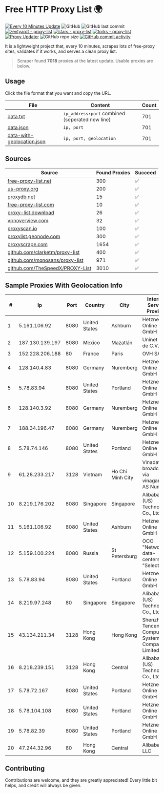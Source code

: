 
# Free HTTP Proxy List 🌍

[![Every 10 Minutes Update](https://github.com/mertguvencli/http-proxy-list/actions/workflows/main.yml/badge.svg?branch=main)](https://github.com/mertguvencli/http-proxy-list/actions/workflows/main.yml)
![GitHub](https://img.shields.io/github/license/mertguvencli/http-proxy-list)
![GitHub last commit](https://img.shields.io/github/last-commit/mertguvencli/http-proxy-list)
[![zevtyardt - proxy-list](https://img.shields.io/static/v1?label=zevtyardt&message=proxy-list&color=blue&logo=github)](https://github.com/zevtyardt/proxy-list "Go to GitHub repo")
[![stars - proxy-list](https://img.shields.io/github/stars/zevtyardt/proxy-list?style=social)](https://github.com/zevtyardt/proxy-list)
[![forks - proxy-list](https://img.shields.io/github/forks/zevtyardt/proxy-list?style=social)](https://github.com/zevtyardt/proxy-list)
[![Proxy Updater](https://github.com/zevtyardt/proxy-list/workflows/Proxy%20Updater/badge.svg)](https://github.com/zevtyardt/proxy-list/actions?query=workflow:"Proxy+Updater")
![GitHub repo size](https://img.shields.io/github/repo-size/zevtyardt/proxy-list)
[![GitHub commit activity](https://img.shields.io/github/commit-activity/m/zevtyardt/proxy-list?logo=commits)](https://github.com/zevtyardt/proxy-list/commits/main)

It is a lightweight project that, every 10 minutes, scrapes lots of free-proxy sites, validates if it works, and serves a clean proxy list.

> Scraper found **7018** proxies at the latest update. Usable proxies are below.

## Usage

Click the file format that you want and copy the URL.

|File|Content|Count|
|----|-------|-----|
|[data.txt](https://raw.githubusercontent.com/mertguvencli/http-proxy-list/main/proxy-list/data.txt)|`ip_address:port` combined (seperated new line)|701|
|[data.json](https://raw.githubusercontent.com/mertguvencli/http-proxy-list/main/proxy-list/data.json)|`ip, port`|701|
|[data-with-geolocation.json](https://raw.githubusercontent.com/mertguvencli/http-proxy-list/main/proxy-list/data-with-geolocation.json)|`ip, port, geolocation`|701|

## Sources

|Source|Found Proxies|Succeed|
|------|-------------|-------|
|[free-proxy-list.net](https://free-proxy-list.net)|300|✅|
|[us-proxy.org](https://www.us-proxy.org)|200|✅|
|[proxydb.net](http://proxydb.net)|15|✅|
|[free-proxy-list.com](https://free-proxy-list.com/?page=&port=&type%5B%5D=http&type%5B%5D=https&up_time=0&search=Search)|10|✅|
|[proxy-list.download](https://www.proxy-list.download/HTTP)|26|✅|
|[vpnoverview.com](https://vpnoverview.com/privacy/anonymous-browsing/free-proxy-servers)|32|✅|
|[proxyscan.io](https://www.proxyscan.io)|100|✅|
|[proxylist.geonode.com](https://proxylist.geonode.com/api/proxy-list?limit=300&page=1&sort_by=lastChecked&sort_type=desc&protocols=http,https)|300|✅|
|[proxyscrape.com](https://api.proxyscrape.com/v2/?request=displayproxies&protocol=http&timeout=10000&country=all&ssl=all&anonymity=all)|1654|✅|
|[github.com/clarketm/proxy-list](https://raw.githubusercontent.com/clarketm/proxy-list/master/proxy-list-raw.txt)|400|✅|
|[github.com/monosans/proxy-list](https://raw.githubusercontent.com/monosans/proxy-list/main/proxies/http.txt)|971|✅|
|[github.com/TheSpeedX/PROXY-List](https://raw.githubusercontent.com/TheSpeedX/PROXY-List/master/http.txt)|3010|✅|


## Sample Proxies With Geolocation Info

|#|Ip|Port|Country|City|Internet Service Provider|
|-|--|----|-------|----|-------------------------|
|1|5.161.106.92|8080|United States|Ashburn|Hetzner Online GmbH|
|2|187.130.139.197|8080|Mexico|Mazatlán|Uninet S.A. de C.V.|
|3|152.228.206.188|80|France|Paris|OVH SAS|
|4|128.140.4.83|8080|Germany|Nuremberg|Hetzner Online GmbH|
|5|5.78.83.94|8080|United States|Portland|Hetzner Online GmbH|
|6|128.140.3.92|8080|Germany|Nuremberg|Hetzner Online GmbH|
|7|188.34.196.47|8080|Germany|Nuremberg|Hetzner Online GmbH|
|8|5.78.74.146|8080|United States|Portland|Hetzner Online GmbH|
|9|61.28.233.217|3128|Vietnam|Ho Chi Minh City|Vinadata broadcast via vinagame AS Number|
|10|8.219.176.202|8080|Singapore|Singapore|Alibaba (US) Technology Co., Ltd.|
|11|5.161.106.92|8080|United States|Ashburn|Hetzner Online GmbH|
|12|5.159.100.224|8080|Russia|St Petersburg|OOO "Network of data-centers "Selectel"|
|13|5.78.83.94|8080|United States|Portland|Hetzner Online GmbH|
|14|8.219.97.248|80|Singapore|Singapore|Alibaba (US) Technology Co., Ltd.|
|15|43.134.211.34|3128|Hong Kong|Hong Kong|Shenzhen Tencent Computer Systems Company Limited|
|16|8.218.239.151|3128|Hong Kong|Central|Alibaba (US) Technology Co., Ltd.|
|17|5.78.72.167|8080|United States|Portland|Hetzner Online GmbH|
|18|5.78.104.108|8080|United States|Portland|Hetzner Online GmbH|
|19|5.78.82.39|8080|United States|Portland|Hetzner Online GmbH|
|20|47.244.32.96|80|Hong Kong|Central|Alibaba.com LLC|



## Contributing

Contributions are welcome, and they are greatly appreciated! Every
little bit helps, and credit will always be given.

